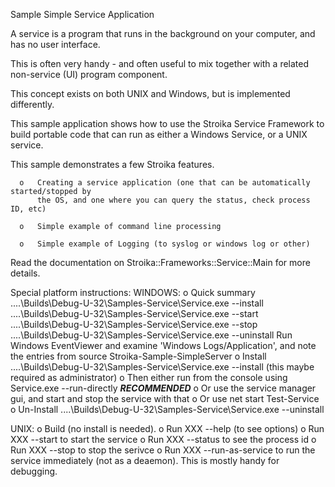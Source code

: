 Sample Simple Service Application

A service is a program that runs in the background on your computer, and has no user interface.

This is often very handy - and often useful to mix together with a related non-service (UI) program component.

This concept exists on both UNIX and Windows, but is implemented differently.

This sample application shows how to use the Stroika Service Framework to build portable code
that can run as either a Windows Service, or a UNIX service.
 
This sample demonstrates a few Stroika features.

      o   Creating a service application (one that can be automatically started/stopped by
          the OS, and one where you can query the status, check process ID, etc)

      o   Simple example of command line processing

      o   Simple example of Logging (to syslog or windows log or other)

Read the documentation on Stroika::Frameworks::Service::Main for more details.


Special platform instructions:
WINDOWS:
	o	Quick summary
		..\..\Builds\Debug-U-32\Samples-Service\Service.exe --install
		..\..\Builds\Debug-U-32\Samples-Service\Service.exe --start
		..\..\Builds\Debug-U-32\Samples-Service\Service.exe --stop
		..\..\Builds\Debug-U-32\Samples-Service\Service.exe --uninstall
		Run Windows EventViewer and examine 'Windows Logs/Application', and note the entries from source Stroika-Sample-SimpleServer
	o	Install
		..\..\Builds\Debug-U-32\Samples-Service\Service.exe --install
		(this maybe required as administrator)
	o	Then either run from the console using
		Service.exe --run-directly			***RECOMMENDED***
	o	Or use the service manager gui, and start and stop the service with that
	o	Or use 
		net start Test-Service
	o	Un-Install
		..\..\Builds\Debug-U-32\Samples-Service\Service.exe --uninstall



UNIX:
	o	Build (no install is needed).
	o	Run XXX --help (to see options)
	o	Run XXX --start
		to start the service
	o	Run XXX --status
		to see the process id
	o	Run XXX --stop 
		to stop the serivce
	o	Run XXX --run-as-service
		to run the service immediately (not as a deaemon). This is mostly handy for
		debugging.
